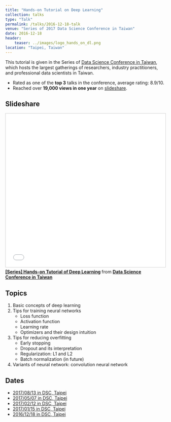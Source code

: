 ```yaml
---
title: "Hands-on Tutorial on Deep Learning"
collection: talks
type: "Talk"
permalink: /talks/2016-12-18-talk
venue: "Series of 2017 Data Science Conference in Taiwan"
date: 2016-12-18
header:
	teaser: ../images/logo_hands_on_dl.png
location: "Taipei, Taiwan"
---
```


This tutorial is given in the Series of [Data Science Conference in Taiwan](http://datasci.tw/?conf=DS), which hosts the largest gatherings of researchers, industry practitioners, and professional data scientists in Taiwan.
- Rated as one of the **top 3** talks in the conference, average rating: 8.9/10.
- Reached over **19,000 views in one year** on [slideshare](https://www.slideshare.net/tw_dsconf/ss-70083878).

## Slideshare
<iframe src="//www.slideshare.net/slideshow/embed_code/key/kVndiTuzmPEHaR" width="595" height="485" frameborder="0" marginwidth="0" marginheight="0" scrolling="no" style="border:1px solid #CCC; border-width:1px; margin-bottom:5px; max-width: 100%;" allowfullscreen> </iframe> <div style="margin-bottom:5px"> <strong> <a href="//www.slideshare.net/tw_dsconf/ss-70083878" title="[系列活動] 手把手的深度學習實務" target="_blank">[Series] Hands-on Tutorial of Deep Learning</a> </strong> from <strong><a href="https://www.slideshare.net/tw_dsconf" target="_blank">Data Science Conference in Taiwan</a></strong> </div>

## Topics
1. Basic concepts of deep learning
2. Tips for training neural networks
	- Loss function
	- Activation function
	- Learning rate
	- Optimizers and their design intuition
3. Tips for reducing overfitting
	- Early stopping
	- Dropout and its interpretation
	- Regularization: L1 and L2
	- Batch normalization (in future)
4. Variants of neural network: convolution neural network

## Dates
- [2017/08/13 in DSC, Taipei](http://foundation.datasci.tw/step-by-step-dl-170813/)
- [2017/05/07 in DSC, Taipei](http://foundation.datasci.tw/step-by-step-dl-170507/)
- [2017/02/12 in DSC, Taipei](http://foundation.datasci.tw/step-by-step-dl-170212/)
- [2017/01/15 in DSC, Taipei](http://foundation.datasci.tw/step-by-step-dl-170212/)
- [2016/12/18 in DSC, Taipei](http://foundation.datasci.tw/step-by-step-dl-170212/)